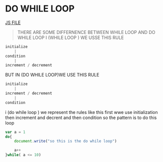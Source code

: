 # DO WHILE LOOP 
[JS FILE](./27-do-while-loop.md)
> THERE ARE SOME DIFFERNENCE BETWEEN WHILE LOOP AND DO WHILE LOOP 
I (WHILE LOOP ) WE USSE THIS RULE 
```javascript
initialize
    |  
condition 
    |
increment / decrement
```
BUT IN (DO WHILE LOOP)WE USE THIS RULE
```javascript
initialize
    |  
increment / decrement
    |
condition
```
i (do while loop ) we represent the rules 
like this first wwe use initialization then increment and decrent and then condition
so the pattern is to do this loop 
```javascript
var a = 1
do{
    document.write("so this is the do while loop")

    a++
}while( a <= 10)
```